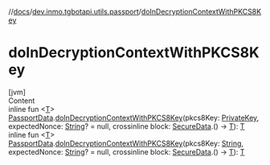 //[docs](../../index.md)/[dev.inmo.tgbotapi.utils.passport](index.md)/[doInDecryptionContextWithPKCS8Key](do-in-decryption-context-with-p-k-c-s8-key.md)



# doInDecryptionContextWithPKCS8Key  
[jvm]  
Content  
inline fun <[T](do-in-decryption-context-with-p-k-c-s8-key.md)> [PassportData](../dev.inmo.tgbotapi.types.passport/-passport-data/index.md#%5Bdev.inmo.tgbotapi.types.passport%2FPassportData%2F%2F%2FPointingToDeclaration%2F%5D%2FExtensions%2F745855401).[doInDecryptionContextWithPKCS8Key](do-in-decryption-context-with-p-k-c-s8-key.md)(pkcs8Key: [PrivateKey](https://docs.oracle.com/javase/8/docs/api/java/security/PrivateKey.html), expectedNonce: [String](https://kotlinlang.org/api/latest/jvm/stdlib/kotlin/-string/index.html)? = null, crossinline block: [SecureData](../dev.inmo.tgbotapi.types.passport.decrypted/-secure-data/index.md).() -> [T](do-in-decryption-context-with-p-k-c-s8-key.md)): [T](do-in-decryption-context-with-p-k-c-s8-key.md)  
inline fun <[T](do-in-decryption-context-with-p-k-c-s8-key.md)> [PassportData](../dev.inmo.tgbotapi.types.passport/-passport-data/index.md#%5Bdev.inmo.tgbotapi.types.passport%2FPassportData%2F%2F%2FPointingToDeclaration%2F%5D%2FExtensions%2F745855401).[doInDecryptionContextWithPKCS8Key](do-in-decryption-context-with-p-k-c-s8-key.md)(pkcs8Key: [String](https://kotlinlang.org/api/latest/jvm/stdlib/kotlin/-string/index.html), expectedNonce: [String](https://kotlinlang.org/api/latest/jvm/stdlib/kotlin/-string/index.html)? = null, crossinline block: [SecureData](../dev.inmo.tgbotapi.types.passport.decrypted/-secure-data/index.md).() -> [T](do-in-decryption-context-with-p-k-c-s8-key.md)): [T](do-in-decryption-context-with-p-k-c-s8-key.md)  



